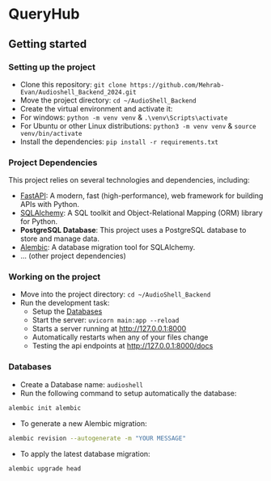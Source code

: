 # QueryHub

## Getting started

### Setting up the project

- Clone this repository: `git clone https://github.com/Mehrab-Evan/Audioshell_Backend_2024.git`
- Move the project directory: `cd ~/AudioShell_Backend`
- Create the virtual environment and activate it:
- For windows: `python -m venv venv` & `.\venv\Scripts\activate`
- For Ubuntu or other Linux distributions: `python3 -m venv venv` & `source venv/bin/activate`
- Install the dependencies: `pip install -r requirements.txt`

### Project Dependencies

This project relies on several technologies and dependencies, including:

- [FastAPI](https://fastapi.tiangolo.com/): A modern, fast (high-performance), web framework for building APIs with Python.
- [SQLAlchemy](https://www.sqlalchemy.org/): A SQL toolkit and Object-Relational Mapping (ORM) library for Python.
- **PostgreSQL Database**: This project uses a PostgreSQL database to store and manage data.
- [Alembic](https://alembic.sqlalchemy.org/): A database migration tool for SQLAlchemy.
- ... (other project dependencies)

### Working on the project

- Move into the project directory: `cd ~/AudioShell_Backend`
- Run the development task:
  - Setup the [Databases](#databases)
  - Start the server: `uvicorn main:app --reload`
  - Starts a server running at http://127.0.0.1:8000
  - Automatically restarts when any of your files change
  - Testing the api endpoints at http://127.0.0.1:8000/docs

### Databases

- Create a Database name: `audioshell`
- Run the following command to setup automatically the database:

```bash
alembic init alembic
```

- To generate a new Alembic migration:

```bash
alembic revision --autogenerate -m "YOUR MESSAGE"
```

- To apply the latest database migration:

```bash
alembic upgrade head
```

